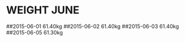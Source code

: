 # WEIGHT JUNE
##2015-06-01    61.40kg
##2015-06-02    61.40kg
##2015-06-03    61.40kg
##2015-06-05    61.30kg
